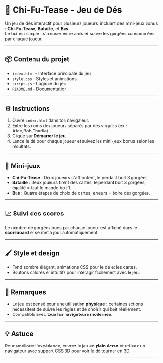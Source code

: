 # 🎲 Chi-Fu-Tease - Jeu de Dés

Un jeu de dés interactif pour plusieurs joueurs, incluant des mini-jeux bonus : **Chi-Fu-Tease**, **Bataille**, et **Bus**.  
Le but est simple : s'amuser entre amis et suivre les gorgées consommées par chaque joueur.

---

## 📦 Contenu du projet

- `index.html` - Interface principale du jeu
- `style.css` - Styles et animations
- `script.js` - Logique du jeu
- `README.md` - Documentation

---

## ⚙️ Instructions

1. Ouvre `index.html` dans ton navigateur.
2. Entre les noms des joueurs séparés par des virgules (ex : Alice,Bob,Charlie).
3. Clique sur **Démarrer le jeu**.
4. Lance le dé pour chaque joueur et suivez les mini-jeux bonus selon les résultats.

---

## 🎯 Mini-jeux

- **Chi-Fu-Tease** : Deux joueurs s'affrontent, le perdant boit 3 gorgées.  
- **Bataille** : Deux joueurs tirent des cartes, le perdant boit 3 gorgées, égalité = tout le monde boit 1.  
- **Bus** : Quatre étapes de choix de cartes, erreurs = boire des gorgées.

---

## 📈 Suivi des scores

Le nombre de gorgées bues par chaque joueur est affiché dans le **scoreboard** et se met à jour automatiquement.

---

## 🖌️ Style et design

- Fond sombre élégant, animations CSS pour le dé et les cartes.
- Boutons colorés et intuitifs pour interagir facilement avec le jeu.

---

## 📌 Remarques

- Le jeu est pensé pour une utilisation **physique** : certaines actions nécessitent de suivre les règles et de choisir qui boit réellement.
- Compatible avec **tous les navigateurs modernes**.

---

## 💡 Astuce

Pour améliorer l'expérience, ouvrez le jeu en **plein écran** et utilisez un navigateur avec support CSS 3D pour voir le dé tourner en 3D.

---
